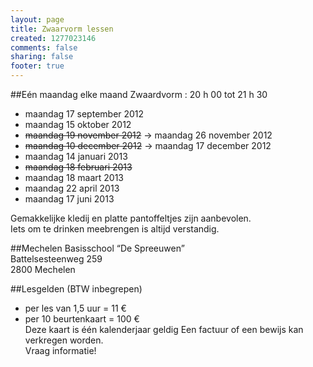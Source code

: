 ```yaml
--- 
layout: page
title: Zwaarvorm lessen
created: 1277023146
comments: false
sharing: false
footer: true
---
```


##Eén maandag elke maand
Zwaardvorm : 20 h 00 tot 21 h 30

* maandag 17 september 2012
* maandag 15 oktober 2012
* ~~maandag 19 november 2012~~ -> maandag 26 november 2012
* ~~maandag 10 december 2012~~ -> maandag 17 december 2012
* maandag 14 januari 2013
* ~~maandag 18 februari 2013~~
* maandag 18 maart 2013
* maandag 22 april 2013
* maandag 17 juni 2013


Gemakkelijke kledij en platte pantoffeltjes zijn aanbevolen.   
Iets om te drinken meebrengen is altijd verstandig.


##Mechelen
Basisschool &ldquo;De Spreeuwen&rdquo;  
Battelsesteenweg 259  
2800 Mechelen

##Lesgelden (BTW inbegrepen)
* per les van 1,5 uur = 11 &euro;</li>
* per 10 beurtenkaart = 100 &euro;</li>
Deze kaart is &eacute;&eacute;n kalenderjaar geldig
Een factuur of een bewijs kan verkregen worden.  
Vraag informatie!

